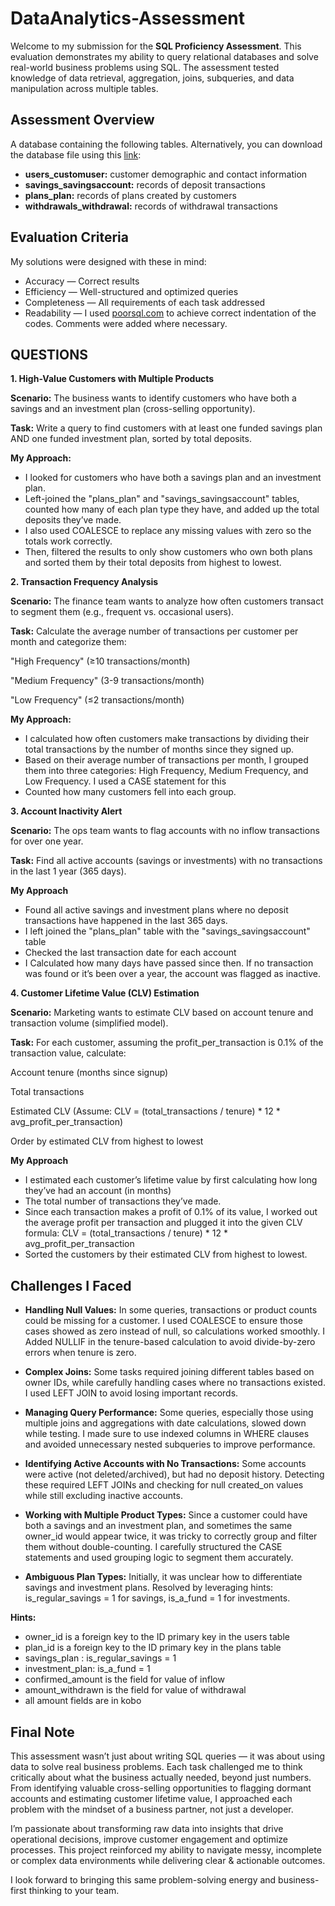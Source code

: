 # DataAnalytics-Assessment

Welcome to my submission for the **SQL Proficiency Assessment**. This evaluation demonstrates my ability to query relational databases and solve real-world business problems using SQL. The assessment tested knowledge of data retrieval, aggregation, joins, subqueries, and data manipulation across multiple tables.

## Assessment Overview
A database containing the following tables. Alternatively, you can download the database file using this [link](https://drive.google.com/file/d/1__51EvatOK1ubG4oi0Im_VW2UWUChMHu/view?usp=drive_link):

- **users_customuser:** customer demographic and contact information
- **savings_savingsaccount:** records of deposit transactions
- **plans_plan:** records of plans created by customers
- **withdrawals_withdrawal:**  records of withdrawal transactions

## Evaluation Criteria
My solutions were designed with these in mind:

- Accuracy — Correct results
- Efficiency — Well-structured and optimized queries
- Completeness — All requirements of each task addressed
- Readability — I used [poorsql.com](https://poorsql.com/) to achieve correct indentation of the codes. Comments were added where necessary.

## QUESTIONS

**1. High-Value Customers with Multiple Products**

**Scenario:** The business wants to identify customers who have both a savings and an investment plan (cross-selling opportunity).

**Task:** Write a query to find customers with at least one funded savings plan AND one funded investment plan, sorted by total deposits.

**My Approach:** 
- I looked for customers who have both a savings plan and an investment plan.
- Left-joined the "plans_plan" and "savings_savingsaccount" tables, counted how many of each plan type they have, and added up the total deposits they’ve made.
- I also used COALESCE to replace any missing values with zero so the totals work correctly.
- Then, filtered the results to only show customers who own both plans and sorted them by their total deposits from highest to lowest.


**2. Transaction Frequency Analysis**

**Scenario:** The finance team wants to analyze how often customers transact to segment them (e.g., frequent vs. occasional users).

**Task:** Calculate the average number of transactions per customer per month and categorize them:

"High Frequency" (≥10 transactions/month)

"Medium Frequency" (3-9 transactions/month)

"Low Frequency" (≤2 transactions/month)

**My Approach:** 
- I calculated how often customers make transactions by dividing their total transactions by the number of months since they signed up.
- Based on their average number of transactions per month, I grouped them into three categories: High Frequency, Medium Frequency, and Low Frequency. I used a CASE statement for this
- Counted how many customers fell into each group.



**3. Account Inactivity Alert**

**Scenario:** The ops team wants to flag accounts with no inflow transactions for over one year.

**Task:** Find all active accounts (savings or investments) with no transactions in the last 1 year (365 days).

**My Approach**
- Found all active savings and investment plans where no deposit transactions have happened in the last 365 days.
- I left joined the "plans_plan" table with the "savings_savingsaccount" table
- Checked the last transaction date for each account
- I Calculated how many days have passed since then. If no transaction was found or it’s been over a year, the account was flagged as inactive.


				
**4. Customer Lifetime Value (CLV) Estimation**

**Scenario:** Marketing wants to estimate CLV based on account tenure and transaction volume (simplified model).

**Task:** For each customer, assuming the profit_per_transaction is 0.1% of the transaction value, calculate:

Account tenure (months since signup)

Total transactions

Estimated CLV (Assume: CLV = (total_transactions / tenure) * 12 * avg_profit_per_transaction)

Order by estimated CLV from highest to lowest

**My Approach**
- I estimated each customer’s lifetime value by first calculating how long they’ve had an account (in months)
- The total number of transactions they’ve made.
- Since each transaction makes a profit of 0.1% of its value, I worked out the average profit per transaction and plugged it into the given CLV formula:
CLV = (total_transactions / tenure) * 12 * avg_profit_per_transaction
- Sorted the customers by their estimated CLV from highest to lowest.


## Challenges I Faced
- **Handling Null Values:** In some queries, transactions or product counts could be missing for a customer. I used COALESCE to ensure those cases showed as zero instead of null, so calculations worked smoothly. I Added NULLIF in the tenure-based calculation to avoid divide-by-zero errors when tenure is zero.

- **Complex Joins:** Some tasks required joining different tables based on owner IDs, while carefully handling cases where no transactions existed. I used LEFT JOIN to avoid losing important records.

- **Managing Query Performance:**
Some queries, especially those using multiple joins and aggregations with date calculations, slowed down while testing. I made sure to use indexed columns in WHERE clauses and avoided unnecessary nested subqueries to improve performance.

- **Identifying Active Accounts with No Transactions:**
Some accounts were active (not deleted/archived), but had no deposit history. Detecting these required LEFT JOINs and checking for null created_on values while still excluding inactive accounts.

- **Working with Multiple Product Types:**
Since a customer could have both a savings and an investment plan, and sometimes the same owner_id would appear twice, it was tricky to correctly group and filter them without double-counting. I carefully structured the CASE statements and used grouping logic to segment them accurately.

- **Ambiguous Plan Types:**
Initially, it was unclear how to differentiate savings and investment plans. Resolved by leveraging hints: is_regular_savings = 1 for savings, is_a_fund = 1 for investments.


**Hints:**
- owner_id is a foreign key to the ID primary key in the users table
- plan_id is a foreign key to the ID primary key in the plans table
- savings_plan : is_regular_savings = 1
- investment_plan: is_a_fund = 1
- confirmed_amount is the field for value of inflow
- amount_withdrawn is the field for value of withdrawal
- all amount fields are in kobo

## Final Note
This assessment wasn’t just about writing SQL queries — it was about using data to solve real business problems. Each task challenged me to think critically about what the business actually needed, beyond just numbers. From identifying valuable cross-selling opportunities to flagging dormant accounts and estimating customer lifetime value, I approached each problem with the mindset of a business partner, not just a developer.

I’m passionate about transforming raw data into insights that drive operational decisions, improve customer engagement and optimize processes. This project reinforced my ability to navigate messy, incomplete or complex data environments while delivering clear & actionable outcomes.

I look forward to bringing this same problem-solving energy and business-first thinking to your team.
